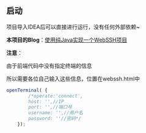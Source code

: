 ## 启动

项目导入IDEA后可以直接进行运行，没有任何外部依赖~

**本项目的Blog**：[使用纯Java实现一个WebSSH项目](https://blog.objectspace.cn/2020/03/10/%E4%BD%BF%E7%94%A8%E7%BA%AFJava%E5%AE%9E%E7%8E%B0%E4%B8%80%E4%B8%AAWebSSH%E9%A1%B9%E7%9B%AE/)

**注意**：

由于前端代码中没有指定终端的信息

所以需要各位自己输入这些信息，位置在webssh.html中

```javascript
openTerminal( {
        /*operate:'connect',
        host: '',//IP
        port: '',//端口号
        username: '',//用户名
        password: ''//密码*/
    });
```
